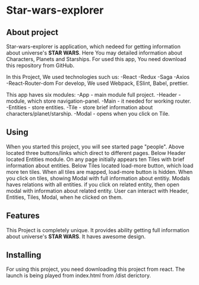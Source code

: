 # Star-wars-explorer

## About project
  Star-wars-explorer is application, which  nedeed for getting information about universe's **STAR WARS**. Here You may detailed information about Characters, Planets and Starships. For used this app, You need download this repository from GitHub.
  
  In this Project, We used technologies such us:
 -React
 -Redux
 -Saga
 -Axios
 -React-Router-dom
 For develop, We used Webpack, ESlint, Babel, prettier.
 
  This app haves six modules:
  -App - main module full project.
  -Header - module, which store navigation-panel.
  -Main - it needed for working router.
  -Entities - store entities.
  -Tile - store brief information about characters/planet/starship.
  -Modal - opens when you click on Tile.
  
  ## Using
  
  When you started this project, you will see started page "people". Above located three buttons/links which direct to different pages. Below Header located Entities module. 
  On any page initially appears ten Tiles with brief information about entities. Below Tiles located load-more button, which load more ten tiles. When all tiles are mapped, load-more button is hidden. When you click on tiles, showing Modal with full information about entitiy. Modals haves relations with all entities. if you click on related entity, then open modal with information about related entity.
  User can interact with Header, Entities, Tiles, Modal, when he clicked on them.
  
  ## Features
  This Project is completely unique. It provides ability getting full information about universe's **STAR WARS**. It haves awesome design.
  
  ## Installing
  For using this project, you need downloading this project from react. The launch is being played from index.html from /dist derictory. 
  
  

